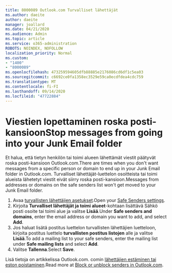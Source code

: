 ```yaml
---
title: 8000089 Outlook.com Turvalliset lähettäjät
ms.author: daeite
author: daeite
manager: joallard
ms.date: 04/21/2020
ms.audience: Admin
ms.topic: article
ms.service: o365-administration
ROBOTS: NOINDEX, NOFOLLOW
localization_priority: Normal
ms.custom:
- "1400"
- "8000089"
ms.openlocfilehash: 473259594605dfb88885e2176086cd6df1c5ea03
ms.sourcegitcommit: c6692ce0fa1358ec3529e59ca0ecdfdea4cdc759
ms.translationtype: MT
ms.contentlocale: fi-FI
ms.lasthandoff: 09/14/2020
ms.locfileid: "47722884"
---
```

# <a name="stop-messages-from-going-into-your-junk-email-folder"></a><span data-ttu-id="90789-102">Viestien lopettaminen roska posti-kansioon</span><span class="sxs-lookup"><span data-stu-id="90789-102">Stop messages from going into your Junk Email folder</span></span>

<span data-ttu-id="90789-103">Et halua, että tietyn henkilön tai toimi alueen lähettämät viestit päätyvät roska posti-kansioon Outlook.com.</span><span class="sxs-lookup"><span data-stu-id="90789-103">There are times when you don't want messages from a specific person or domain to end up in your Junk Email folder in Outlook.com.</span></span> <span data-ttu-id="90789-104">Turvalliset lähettäjät-luettelon osoitteista tai toimi alueista lähetetyt viestit eivät siirry roska posti-kansioon.</span><span class="sxs-lookup"><span data-stu-id="90789-104">Messages from addresses or domains on the safe senders list won't get moved to your Junk Email folder.</span></span>

1. <span data-ttu-id="90789-105">Avaa [turvallisten lähettäjien asetukset](https://go.microsoft.com/fwlink/?linkid=2035804).</span><span class="sxs-lookup"><span data-stu-id="90789-105">Open your [Safe Senders settings](https://go.microsoft.com/fwlink/?linkid=2035804).</span></span>
2. <span data-ttu-id="90789-106">Kirjoita **Turvalliset lähettäjät ja toimi alueet**-kohtaan lisättävä Sähkö posti osoite tai toimi alue ja valitse **Lisää**.</span><span class="sxs-lookup"><span data-stu-id="90789-106">Under **Safe senders and domains**, enter the email address or domain you want to add, and select **Add**.</span></span>
3. <span data-ttu-id="90789-107">Jos haluat lisätä postitus luettelon turvallisten lähettäjien luetteloon, kirjoita postitus luettelo **turvallisten postitus listojen** alle ja valitse **Lisää**.</span><span class="sxs-lookup"><span data-stu-id="90789-107">To add a mailing list to your safe senders, enter the mailing list under **Safe mailing lists** and select **Add**.</span></span>
4. <span data-ttu-id="90789-108">Valitse **Tallenna**.</span><span class="sxs-lookup"><span data-stu-id="90789-108">Select **Save**.</span></span>

<span data-ttu-id="90789-109">Lisä tietoja on artikkelissa Outlook.com. comin [lähettäjien estäminen tai eston poistaminen](https://support.office.com/article/afba1c94-77bb-4f50-8b85-057cf52f4d5e?wt.mc_id=Office_Outlook_com_Alchemy).</span><span class="sxs-lookup"><span data-stu-id="90789-109">Read more at [Block or unblock senders in Outlook.com](https://support.office.com/article/afba1c94-77bb-4f50-8b85-057cf52f4d5e?wt.mc_id=Office_Outlook_com_Alchemy).</span></span>